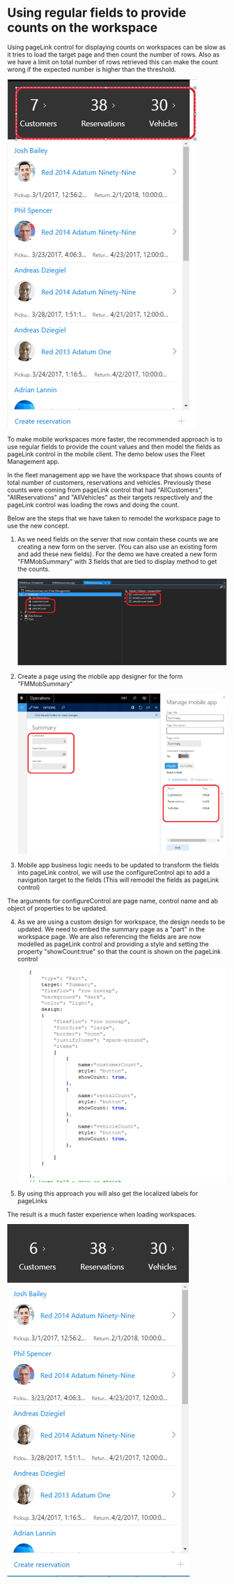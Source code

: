 # Using regular fields to provide counts on the workspace

Using pageLink control for displaying counts on workspaces can be slow as it tries to load the target page and then count the number of rows. Also as we have a limit on total number of rows retrieved this can make the count wrong if the expected number is higher than the threshold.

 ![alt text](media/optimizing-workspace/Tiles_Original.png "Workspace with tiles")


To make mobile workspaces more faster, the recommended approach is to use regular fields to provide the count values and then model the fields as pageLink control in the mobile client. The demo below uses the Fleet Management app.

In the fleet management app we have the workspace that shows counts of total number of customers, reservations and vehicles. Previously these counts were coming from pageLink control that had "AllCustomers", "AllReservations" and "AllVehicles" as their targets respectively and the pageLink control was loading the rows  and doing the count. 

Below are the steps that we have taken to remodel the workspace page to use the new concept.

1. As we need fields on the server that now contain these counts we are creating a new form on the server. 
(You can also use an existing form and add these new fields). 
For the demo we have created a new form "FMMobSummary" with 3 fields that are tied to display method to get the counts.

    ![alt text](media/optimizing-workspace/FMMobSummary.png "Workspace with tiles")
	

2. Create a page using the mobile app designer for the form "FMMobSummary"

	![alt text](media/optimizing-workspace/NewPageInDesigner.png "New page in designer")
	

3. Mobile app business logic needs to be updated to transform the fields into pageLink control, we will use the configureControl api to add a navigation target to the fields (This will remodel the fields as pageLink control)

The arguments for configureControl are page name, control name and ab object of properties to be updated.


	
4. As we are using a custom design for workspace, the design needs to be updated.
We need to embed the summary page as a "part" in the workspace page. We are also referencing the fields are are now modelled as pageLink control and providing a style and setting the property "showCount:true" so that the count is shown on the pageLink control

    ![alt text](media/optimizing-workspace/ChangesToBL.png "Changes to business logic")

	
5. By using this approach you will also get the localized labels for pageLinks

The result is a much faster experience when loading workspaces.

![alt text](media/optimizing-workspace/FinalWorkspaceWithTile.png "Final workspace with optimized tiles")
